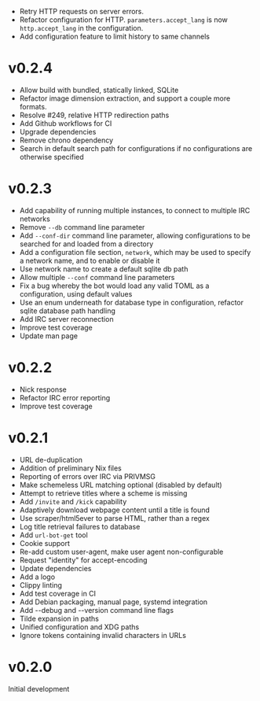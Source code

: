 - Retry HTTP requests on server errors.
- Refactor configuration for HTTP. `parameters.accept_lang` is now
  `http.accept_lang` in the configuration.
- Add configuration feature to limit history to same channels

# v0.2.4

- Allow build with bundled, statically linked, SQLite
- Refactor image dimension extraction, and support a couple more formats.
- Resolve #249, relative HTTP redirection paths
- Add Github workflows for CI
- Upgrade dependencies
- Remove chrono dependency
- Search in default search path for configurations if no configurations are
  otherwise specified

# v0.2.3

- Add capability of running multiple instances, to connect to multiple IRC
  networks
- Remove `--db` command line parameter
- Add `--conf-dir` command line parameter, allowing configurations to be
  searched for and loaded from a directory
- Add a configuration file section, `network`, which may be used to specify a
  network name, and to enable or disable it
- Use network name to create a default sqlite db path
- Allow multiple `--conf` command line parameters
- Fix a bug whereby the bot would load any valid TOML as a configuration, using
  default values
- Use an enum underneath for database type in configuration, refactor sqlite
  database path handling
- Add IRC server reconnection
- Improve test coverage
- Update man page

# v0.2.2

- Nick response
- Refactor IRC error reporting
- Improve test coverage

# v0.2.1

- URL de-duplication
- Addition of preliminary Nix files
- Reporting of errors over IRC via PRIVMSG
- Make schemeless URL matching optional (disabled by default)
- Attempt to retrieve titles where a scheme is missing
- Add `/invite` and `/kick` capability
- Adaptively download webpage content until a title is found
- Use scraper/html5ever to parse HTML, rather than a regex
- Log title retrieval failures to database
- Add `url-bot-get` tool
- Cookie support
- Re-add custom user-agent, make user agent non-configurable
- Request "identity" for accept-encoding
- Update dependencies
- Add a logo
- Clippy linting
- Add test coverage in CI
- Add Debian packaging, manual page, systemd integration
- Add --debug and --version command line flags
- Tilde expansion in paths
- Unified configuration and XDG paths
- Ignore tokens containing invalid characters in URLs

# v0.2.0

Initial development

